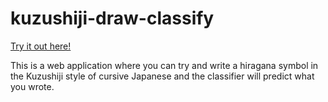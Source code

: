 # kuzushiji-draw-classify

[Try it out here!](https://ayayaq.github.io/kuzushiji-draw-classify/)

This is a web application where you can try and write a hiragana symbol in the Kuzushiji style of cursive Japanese and the classifier will predict what you wrote.
